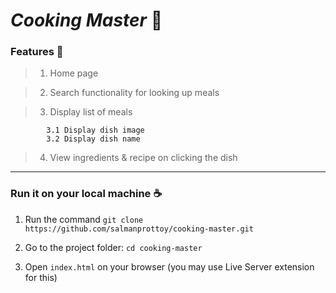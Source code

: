 # _Cooking Master_ 🍜

### Features 🍣

> 1. Home page

> 2. Search functionality for looking up meals

> 3. Display list of meals

            3.1 Display dish image
            3.2 Display dish name

> 4. View ingredients & recipe on clicking the dish


----


### Run it on your local machine ☕

1. Run the command  `git clone https://github.com/salmanprottoy/cooking-master.git`

2. Go to the project folder: `cd cooking-master`

3. Open `index.html` on your browser (you may use Live Server extension for this)